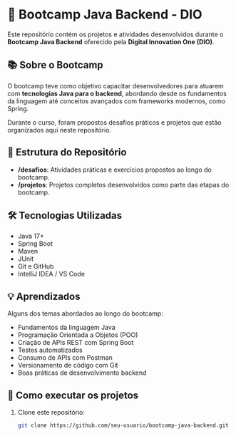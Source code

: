 # 🚀 Bootcamp Java Backend - DIO

Este repositório contém os projetos e atividades desenvolvidos durante o **Bootcamp Java Backend** oferecido pela **Digital Innovation One (DIO)**.

## 📚 Sobre o Bootcamp

O bootcamp teve como objetivo capacitar desenvolvedores para atuarem com **tecnologias Java para o backend**, abordando desde os fundamentos da linguagem até conceitos avançados com frameworks modernos, como Spring.

Durante o curso, foram propostos desafios práticos e projetos que estão organizados aqui neste repositório.

## 📁 Estrutura do Repositório


- **/desafios**: Atividades práticas e exercícios propostos ao longo do bootcamp.
- **/projetos**: Projetos completos desenvolvidos como parte das etapas do bootcamp.

## 🛠️ Tecnologias Utilizadas

- Java 17+
- Spring Boot
- Maven
- JUnit
- Git e GitHub
- IntelliJ IDEA / VS Code

## 💡 Aprendizados

Alguns dos temas abordados ao longo do bootcamp:

- Fundamentos da linguagem Java
- Programação Orientada a Objetos (POO)
- Criação de APIs REST com Spring Boot
- Testes automatizados
- Consumo de APIs com Postman
- Versionamento de código com Git
- Boas práticas de desenvolvimento backend

## 📌 Como executar os projetos

1. Clone este repositório:
   ```bash
   git clone https://github.com/seu-usuario/bootcamp-java-backend.git
